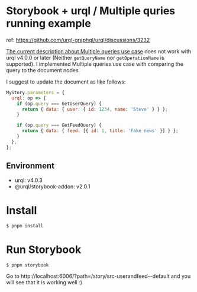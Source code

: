# Storybook + urql / Multiple quries running example

ref: https://github.com/urql-graphql/urql/discussions/3232

[The current description about Multiple queries use case](https://storybook.js.org/addons/@urql/storybook-addon) does not work with urql v4.0.0 or later (Neither `getQueryName` nor `getOperationName` is supported).
I implemented Multiple queries use case with comparing the query to the document nodes.

I suggest to update the document as like follows:

```js
MyStory.parameters = {
  urql: op => {
    if (op.query === GetUserQuery) {
      return { data: { user: { id: 1234, name: 'Steve' } } };
    }

    if (op.query === GetFeedQuery) {
      return { data: { feed: [{ id: 1, title: 'Fake news' }] } };
    }
  },
};
```

## Environment

- urql: v4.0.3
- @urql/storybook-addon: v2.0.1

# Install

```
$ pnpm install
```

# Run Storybook

```
$ pnpm storybook
```

Go to http://localhost:6006/?path=/story/src-userandfeed--default and you will see that it is working well :)
